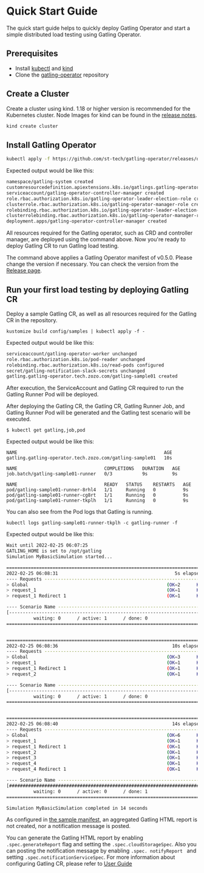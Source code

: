 # Quick Start Guide

The quick start guide helps to quickly deploy Gatling Operator and start a simple distributed load testing using Gatling Operator.

## Prerequisites

- Install [kubectl](https://kubernetes.io/docs/tasks/tools/) and [kind](https://kind.sigs.k8s.io/docs/user/quick-start/#installation)
- Clone the [gatling-operator](https://github.com/st-tech/gatling-operator) repository

## Create a Cluster
Create a cluster using kind.
1.18 or higher version is recommended for the Kubernetes cluster. Node Images for kind can be found in the [release notes](https://github.com/kubernetes-sigs/kind/releases).

```bash
kind create cluster
```

## Install Gatling Operator

```bash
kubectl apply -f https://github.com/st-tech/gatling-operator/releases/download/v0.5.0/gatling-operator.yaml
```

Expected output would be like this:

```bash
namespace/gatling-system created
customresourcedefinition.apiextensions.k8s.io/gatlings.gatling-operator.tech.zozo.com created
serviceaccount/gatling-operator-controller-manager created
role.rbac.authorization.k8s.io/gatling-operator-leader-election-role created
clusterrole.rbac.authorization.k8s.io/gatling-operator-manager-role created
rolebinding.rbac.authorization.k8s.io/gatling-operator-leader-election-rolebinding created
clusterrolebinding.rbac.authorization.k8s.io/gatling-operator-manager-rolebinding created
deployment.apps/gatling-operator-controller-manager created
```

All resources required for the Gatling operator, such as CRD and controller manager, are deployed using the command above. Now you're ready to deploy Gatling CR to run Gatling load testing.

The command above applies a Gatling Operator manifest of v0.5.0. Please change the version if necessary. You can check the version from the [Release page](https://github.com/st-tech/gatling-operator/releases).

## Run your first load testing by deploying Gatling CR
Deploy a sample Gatling CR, as well as all resources required for the Gatling CR in the repository.
```
kustomize build config/samples | kubectl apply -f -
```

Expected output would be like this:

```bash
serviceaccount/gatling-operator-worker unchanged
role.rbac.authorization.k8s.io/pod-reader unchanged
rolebinding.rbac.authorization.k8s.io/read-pods configured
secret/gatling-notification-slack-secrets unchanged
gatling.gatling-operator.tech.zozo.com/gatling-sample01 created
```

After execution, the ServiceAccount and Gatling CR required to run the Gatling Runner Pod will be deployed.

After deploying the Gatling CR, the Gatling CR, Gatling Runner Job, and Gatling Runner Pod will be generated and the Gatling test scenario will be executed.

```
$ kubectl get gatling,job,pod
```

Expected output would be like this:

```
NAME                                                      AGE
gatling.gatling-operator.tech.zozo.com/gatling-sample01   10s

NAME                                COMPLETIONS   DURATION   AGE
job.batch/gatling-sample01-runner   0/3           9s         9s

NAME                                READY   STATUS    RESTARTS   AGE
pod/gatling-sample01-runner-8rhl4   1/1     Running   0          9s
pod/gatling-sample01-runner-cg8rt   1/1     Running   0          9s
pod/gatling-sample01-runner-tkplh   1/1     Running   0          9s
```

You can also see from the Pod logs that Gatling is running.

```
kubectl logs gatling-sample01-runner-tkplh -c gatling-runner -f
```

Expected output would be like this:

```bash
Wait until 2022-02-25 06:07:25
GATLING_HOME is set to /opt/gatling
Simulation MyBasicSimulation started...

================================================================================
2022-02-25 06:08:31                                           5s elapsed
---- Requests ------------------------------------------------------------------
> Global                                                   (OK=2      KO=0     )
> request_1                                                (OK=1      KO=0     )
> request_1 Redirect 1                                     (OK=1      KO=0     )

---- Scenario Name -------------------------------------------------------------
[--------------------------------------------------------------------------]  0%
          waiting: 0      / active: 1      / done: 0
================================================================================


================================================================================
2022-02-25 06:08:36                                          10s elapsed
---- Requests ------------------------------------------------------------------
> Global                                                   (OK=3      KO=0     )
> request_1                                                (OK=1      KO=0     )
> request_1 Redirect 1                                     (OK=1      KO=0     )
> request_2                                                (OK=1      KO=0     )

---- Scenario Name -------------------------------------------------------------
[--------------------------------------------------------------------------]  0%
          waiting: 0      / active: 1      / done: 0
================================================================================


================================================================================
2022-02-25 06:08:40                                          14s elapsed
---- Requests ------------------------------------------------------------------
> Global                                                   (OK=6      KO=0     )
> request_1                                                (OK=1      KO=0     )
> request_1 Redirect 1                                     (OK=1      KO=0     )
> request_2                                                (OK=1      KO=0     )
> request_3                                                (OK=1      KO=0     )
> request_4                                                (OK=1      KO=0     )
> request_4 Redirect 1                                     (OK=1      KO=0     )

---- Scenario Name -------------------------------------------------------------
[##########################################################################]100%
          waiting: 0      / active: 0      / done: 1
================================================================================

Simulation MyBasicSimulation completed in 14 seconds
```

As configured in [the sample manifest](https://github.com/st-tech/gatling-operator/blob/85e69840274214c47e63f65a5c807dd541dff245/config/samples/gatling-operator_v1alpha1_gatling01.yaml#L6-L8), an aggregated Gatling HTML report is not created, nor a notification message is posted.

You can generate the Gatling HTML report by enabling `.spec.generateReport` flag and setting the `.spec.cloudStorageSpec`. Also you can posting the notification message by enabling `.spec. notifyReport ` and setting `.spec.notificationServiceSpec`. For more information about configuring Gatling CR, please refer to [User Guide](./user-guide.md)
